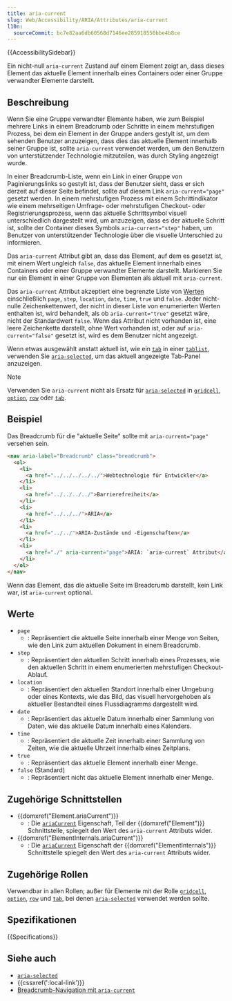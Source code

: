 ```yaml
---
title: aria-current
slug: Web/Accessibility/ARIA/Attributes/aria-current
l10n:
  sourceCommit: bc7e82aa6db60568d7146ee285918550bbe4b8ce
---
```


{{AccessibilitySidebar}}

Ein nicht-null `aria-current` Zustand auf einem Element zeigt an, dass dieses Element das aktuelle Element innerhalb eines Containers oder einer Gruppe verwandter Elemente darstellt.

## Beschreibung

Wenn Sie eine Gruppe verwandter Elemente haben, wie zum Beispiel mehrere Links in einem Breadcrumb oder Schritte in einem mehrstufigen Prozess, bei dem ein Element in der Gruppe anders gestylt ist, um dem sehenden Benutzer anzuzeigen, dass dies das aktuelle Element innerhalb seiner Gruppe ist, sollte `aria-current` verwendet werden, um den Benutzern von unterstützender Technologie mitzuteilen, was durch Styling angezeigt wurde.

In einer Breadcrumb-Liste, wenn ein Link in einer Gruppe von Paginierungslinks so gestylt ist, dass der Benutzer sieht, dass er sich derzeit auf dieser Seite befindet, sollte auf diesem Link `aria-current="page"` gesetzt werden. In einem mehrstufigen Prozess mit einem Schrittindikator wie einem mehrseitigen Umfrage- oder mehrstufigen Checkout- oder Registrierungsprozess, wenn das aktuelle Schrittsymbol visuell unterschiedlich dargestellt wird, um anzuzeigen, dass es der aktuelle Schritt ist, sollte der Container dieses Symbols `aria-current="step"` haben, um Benutzer von unterstützender Technologie über die visuelle Unterschied zu informieren.

Das `aria-current` Attribut gibt an, dass das Element, auf dem es gesetzt ist, mit einem Wert ungleich `false`, das aktuelle Element innerhalb eines Containers oder einer Gruppe verwandter Elemente darstellt. Markieren Sie nur ein Element in einer Gruppe von Elementen als aktuell mit `aria-current`.

Das `aria-current` Attribut akzeptiert eine begrenzte Liste von [Werten](#werte) einschließlich `page`, `step`, `location`, `date`, `time`, `true` und `false`. Jeder nicht-nulle Zeichenkettenwert, der nicht in dieser Liste von enumerierten Werten enthalten ist, wird behandelt, als ob `aria-current="true"` gesetzt wäre, nicht der Standardwert `false`. Wenn das Attribut nicht vorhanden ist, eine leere Zeichenkette darstellt, ohne Wert vorhanden ist, oder auf `aria-current="false"` gesetzt ist, wird es dem Benutzer nicht angezeigt.

Wenn etwas ausgewählt anstatt aktuell ist, wie ein [`tab`](/de/docs/Web/Accessibility/ARIA/Roles/tab_role) in einer [`tablist`](/de/docs/Web/Accessibility/ARIA/Roles/tablist_role), verwenden Sie [`aria-selected`](/de/docs/Web/Accessibility/ARIA/Attributes/aria-selected), um das aktuell angezeigte Tab-Panel anzuzeigen.

> [!NOTE]
> Verwenden Sie `aria-current` nicht als Ersatz für [`aria-selected`](/de/docs/Web/Accessibility/ARIA/Attributes/aria-selected) in [`gridcell`](/de/docs/Web/Accessibility/ARIA/Roles/gridcell_role), [`option`](/de/docs/Web/Accessibility/ARIA/Roles/option_role), [`row`](/de/docs/Web/Accessibility/ARIA/Roles/row_role) oder [`tab`](/de/docs/Web/Accessibility/ARIA/Roles/tab_role).

## Beispiel

Das Breadcrumb für die "aktuelle Seite" sollte mit `aria-current="page"` versehen sein.

```html
<nav aria-label="Breadcrumb" class="breadcrumb">
  <ol>
    <li>
      <a href="../../../../../">Webtechnologie für Entwickler</a>
    </li>
    <li>
      <a href="../../../../">Barrierefreiheit</a>
    </li>
    <li>
      <a href="../../../">ARIA</a>
    </li>
    <li>
      <a href="../../">ARIA-Zustände und -Eigenschaften</a>
    </li>
    <li>
      <a href="./" aria-current="page">ARIA: `aria-current` Attribut</a>
    </li>
  </ol>
</nav>
```

Wenn das Element, das die aktuelle Seite im Breadcrumb darstellt, kein Link war, ist `aria-current` optional.

## Werte

- `page`
  - : Repräsentiert die aktuelle Seite innerhalb einer Menge von Seiten, wie den Link zum aktuellen Dokument in einem Breadcrumb.
- `step`
  - : Repräsentiert den aktuellen Schritt innerhalb eines Prozesses, wie den aktuellen Schritt in einem enumerierten mehrstufigen Checkout-Ablauf.
- `location`
  - : Repräsentiert den aktuellen Standort innerhalb einer Umgebung oder eines Kontexts, wie das Bild, das visuell hervorgehoben als aktueller Bestandteil eines Flussdiagramms dargestellt wird.
- `date`
  - : Repräsentiert das aktuelle Datum innerhalb einer Sammlung von Daten, wie das aktuelle Datum innerhalb eines Kalenders.
- `time`
  - : Repräsentiert die aktuelle Zeit innerhalb einer Sammlung von Zeiten, wie die aktuelle Uhrzeit innerhalb eines Zeitplans.
- `true`
  - : Repräsentiert das aktuelle Element innerhalb einer Menge.
- `false` (Standard)
  - : Repräsentiert nicht das aktuelle Element innerhalb einer Menge.

## Zugehörige Schnittstellen

- {{domxref("Element.ariaCurrent")}}
  - : Die [`ariaCurrent`](/de/docs/Web/API/Element/ariaCurrent) Eigenschaft, Teil der {{domxref("Element")}} Schnittstelle, spiegelt den Wert des `aria-current` Attributs wider.
- {{domxref("ElementInternals.ariaCurrent")}}
  - : Die [`ariaCurrent`](/de/docs/Web/API/ElementInternals/ariaCurrent) Eigenschaft der {{domxref("ElementInternals")}} Schnittstelle spiegelt den Wert des `aria-current` Attributs wider.

## Zugehörige Rollen

Verwendbar in allen Rollen; außer für Elemente mit der Rolle [`gridcell`](/de/docs/Web/Accessibility/ARIA/Roles/gridcell_role), [`option`](/de/docs/Web/Accessibility/ARIA/Roles/option_role), [`row`](/de/docs/Web/Accessibility/ARIA/Roles/row_role) und [`tab`](/de/docs/Web/Accessibility/ARIA/Roles/tab_role), bei denen [`aria-selected`](/de/docs/Web/Accessibility/ARIA/Attributes/aria-selected) verwendet werden sollte.

## Spezifikationen

{{Specifications}}

## Siehe auch

- [`aria-selected`](/de/docs/Web/Accessibility/ARIA/Attributes/aria-selected)
- {{cssxref(':local-link')}}
- [Breadcrumb-Navigation mit `aria-current`](/de/docs/Web/CSS/Layout_cookbook/Breadcrumb_Navigation)
